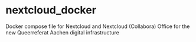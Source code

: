 # nextcloud_docker
Docker compose file for Nextcloud and Nextcloud (Collabora) Office for the new Queerreferat Aachen digital infrastructure
